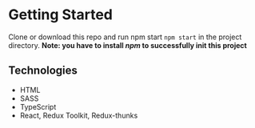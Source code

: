 # Getting Started
Clone or download this repo and run npm start `npm start` in the project directory.
**Note: you have to install *npm* to successfully init this project**

## Technologies
- HTML
- SASS
- TypeScript
- React, Redux Toolkit, Redux-thunks
